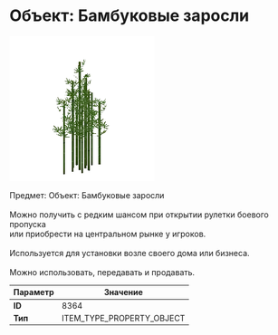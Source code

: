 # Объект: Бамбуковые заросли

![Item Image](../img/8364.webp?raw=true)

Предмет: Объект: Бамбуковые заросли<br><br>Можно получить с редким шансом при открытии рулетки боевого пропуска<br>или приобрести на центральном рынке у игроков.<br><br>Используется для установки возле своего дома или бизнеса.<br><br>Можно использовать, передавать и продавать.


| Параметр | Значение |
|----------|----------|
| **ID** | 8364 |
| **Тип** | ITEM_TYPE_PROPERTY_OBJECT |

